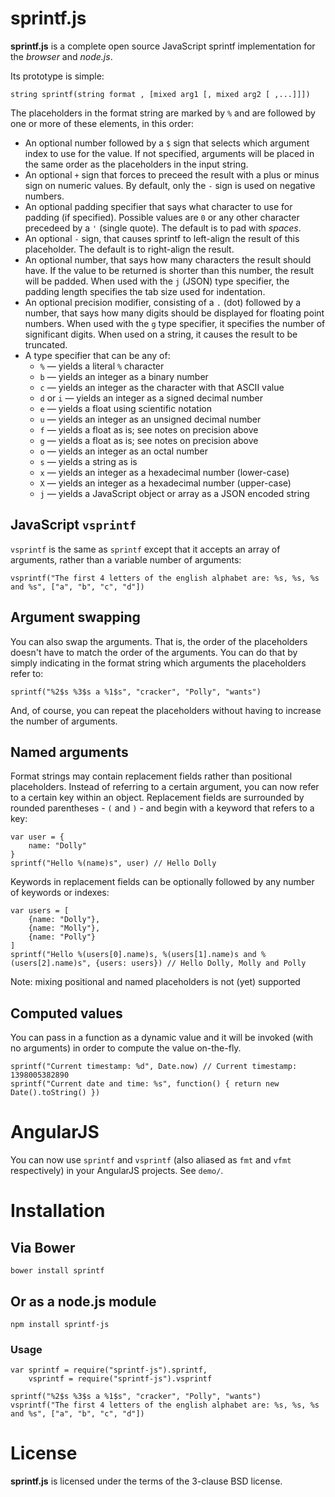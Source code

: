 <h1 id="sprintf.js">sprintf.js</h1>

<p><strong>sprintf.js</strong> is a complete open source JavaScript sprintf implementation for the <em>browser</em> and <em>node.js</em>.</p>

<p>Its prototype is simple:</p>

<pre><code>string sprintf(string format , [mixed arg1 [, mixed arg2 [ ,...]]])
</code></pre>

<p>The placeholders in the format string are marked by <code>%</code> and are followed by one or more of these elements, in this order:</p>

<ul>
<li>An optional number followed by a <code>$</code> sign that selects which argument index to use for the value. If not specified, arguments will be placed in the same order as the placeholders in the input string.</li>
<li>An optional <code>+</code> sign that forces to preceed the result with a plus or minus sign on numeric values. By default, only the <code>-</code> sign is used on negative numbers.</li>
<li>An optional padding specifier that says what character to use for padding (if specified). Possible values are <code>0</code> or any other character precedeed by a <code>'</code> (single quote). The default is to pad with <em>spaces</em>.</li>
<li>An optional <code>-</code> sign, that causes sprintf to left-align the result of this placeholder. The default is to right-align the result.</li>
<li>An optional number, that says how many characters the result should have. If the value to be returned is shorter than this number, the result will be padded. When used with the <code>j</code> (JSON) type specifier, the padding length specifies the tab size used for indentation.</li>
<li>An optional precision modifier, consisting of a <code>.</code> (dot) followed by a number, that says how many digits should be displayed for floating point numbers. When used with the <code>g</code> type specifier, it specifies the number of significant digits. When used on a string, it causes the result to be truncated.</li>
<li>A type specifier that can be any of:

<ul>
<li><code>%</code> — yields a literal <code>%</code> character</li>
<li><code>b</code> — yields an integer as a binary number</li>
<li><code>c</code> — yields an integer as the character with that ASCII value</li>
<li><code>d</code> or <code>i</code> — yields an integer as a signed decimal number</li>
<li><code>e</code> — yields a float using scientific notation</li>
<li><code>u</code> — yields an integer as an unsigned decimal number</li>
<li><code>f</code> — yields a float as is; see notes on precision above</li>
<li><code>g</code> — yields a float as is; see notes on precision above</li>
<li><code>o</code> — yields an integer as an octal number</li>
<li><code>s</code> — yields a string as is</li>
<li><code>x</code> — yields an integer as a hexadecimal number (lower-case)</li>
<li><code>X</code> — yields an integer as a hexadecimal number (upper-case)</li>
<li><code>j</code> — yields a JavaScript object or array as a JSON encoded string</li>
</ul></li>
</ul>

<h2 id="javascript-%60vsprintf%60">JavaScript <code>vsprintf</code></h2>

<p><code>vsprintf</code> is the same as <code>sprintf</code> except that it accepts an array of arguments, rather than a variable number of arguments:</p>

<pre><code>vsprintf("The first 4 letters of the english alphabet are: %s, %s, %s and %s", ["a", "b", "c", "d"])
</code></pre>

<h2 id="argument-swapping">Argument swapping</h2>

<p>You can also swap the arguments. That is, the order of the placeholders doesn't have to match the order of the arguments. You can do that by simply indicating in the format string which arguments the placeholders refer to:</p>

<pre><code>sprintf("%2$s %3$s a %1$s", "cracker", "Polly", "wants")
</code></pre>

<p>And, of course, you can repeat the placeholders without having to increase the number of arguments.</p>

<h2 id="named-arguments">Named arguments</h2>

<p>Format strings may contain replacement fields rather than positional placeholders. Instead of referring to a certain argument, you can now refer to a certain key within an object. Replacement fields are surrounded by rounded parentheses - <code>(</code> and <code>)</code> - and begin with a keyword that refers to a key:</p>

<pre><code>var user = {
    name: "Dolly"
}
sprintf("Hello %(name)s", user) // Hello Dolly
</code></pre>

<p>Keywords in replacement fields can be optionally followed by any number of keywords or indexes:</p>

<pre><code>var users = [
    {name: "Dolly"},
    {name: "Molly"},
    {name: "Polly"}
]
sprintf("Hello %(users[0].name)s, %(users[1].name)s and %(users[2].name)s", {users: users}) // Hello Dolly, Molly and Polly
</code></pre>

<p>Note: mixing positional and named placeholders is not (yet) supported</p>

<h2 id="computed-values">Computed values</h2>

<p>You can pass in a function as a dynamic value and it will be invoked (with no arguments) in order to compute the value on-the-fly.</p>

<pre><code>sprintf("Current timestamp: %d", Date.now) // Current timestamp: 1398005382890
sprintf("Current date and time: %s", function() { return new Date().toString() })
</code></pre>

<h1 id="angularjs">AngularJS</h1>

<p>You can now use <code>sprintf</code> and <code>vsprintf</code> (also aliased as <code>fmt</code> and <code>vfmt</code> respectively) in your AngularJS projects. See <code>demo/</code>.</p>

<h1 id="installation">Installation</h1>

<h2 id="via-bower">Via Bower</h2>

<pre><code>bower install sprintf
</code></pre>

<h2 id="or-as-a-node.js-module">Or as a node.js module</h2>

<pre><code>npm install sprintf-js
</code></pre>

<h3 id="usage">Usage</h3>

<pre><code>var sprintf = require("sprintf-js").sprintf,
    vsprintf = require("sprintf-js").vsprintf

sprintf("%2$s %3$s a %1$s", "cracker", "Polly", "wants")
vsprintf("The first 4 letters of the english alphabet are: %s, %s, %s and %s", ["a", "b", "c", "d"])
</code></pre>

<h1 id="license">License</h1>

<p><strong>sprintf.js</strong> is licensed under the terms of the 3-clause BSD license.</p>

